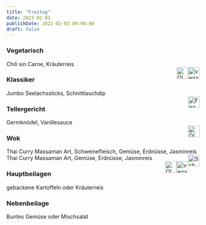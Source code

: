 ```yaml
---
title: "Freitag"
date: 2023-02-03
publishDate: 2022-02-03 00:00:00
draft: false
---
```

### Vegetarisch  
<div class="flex-container">
<div>Chili sin Carne, Kräuterreis</div><div margin-left="auto"><img loading="lazy" src="../images/vegan.png" style="float:right;" alt="vegan.png" height=30px><img loading="lazy" src="../images/OLV.png" style="float:right;" alt="OLV.png" height=30px></div></div>

### Klassiker  
<div class="flex-container">
<div>Jumbo Seelachssticks, Schnittlauchdip</div><div margin-left="auto"><img loading="lazy" src="../images/Fisch.png" style="float:right;" alt="Fisch.png" height=30px></div></div>

### Tellergericht  
<div class="flex-container">
<div>Germknödel, Vanillesauce</div><div margin-left="auto"><img loading="lazy" src="../images/OLV.png" style="float:right;" alt="OLV.png" height=30px></div></div>

### Wok  
<div class="flex-container">
<div>Thai Curry Massaman Art, Schweinefleisch, Gemüse, Erdnüsse, Jasminreis</div><div margin-left="auto"><img loading="lazy" src="../images/Schwein.png" style="float:right;" alt="Schwein.png" height=30px></div></div><div class="flex-container">
<div>Thai Curry Massaman Art, Gemüse, Erdnüsse, Jasminreis</div><div margin-left="auto"><img loading="lazy" src="../images/vegan.png" style="float:right;" alt="vegan.png" height=30px><img loading="lazy" src="../images/OLV.png" style="float:right;" alt="OLV.png" height=30px></div></div>

### Hauptbeilagen  
<div class="flex-container">
<div>gebackene Kartoffeln oder Kräuterreis </div><div margin-left="auto"></div></div>

### Nebenbeilage  
<div class="flex-container">
<div>Buntes Gemüse oder Mischsalat </div><div margin-left="auto"></div></div>

